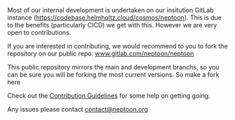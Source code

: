 Most of our internal development is undertaken on our insitution GitLab instance (https://codebase.helmholtz.cloud/cosmos/neptoon). This is due to the benefits (particularly CICD) we get with this. However we are very open to contributions. 

If you are interested in contributing, we would recommend to you to fork the repository on our public repo: www.gitlab.com/neptoon/neptoon

This public repository mirrors the main and development branchs, so you can be sure you will be forking the most current versions. So make a fork here

Check out the [Contribution Guidelines](https://codebase.helmholtz.cloud/cosmos/neptoon/-/blob/main/CONTRIBUTING.md?ref_type=heads) for some help on getting going.

Any issues please contact contact@neptoon.org